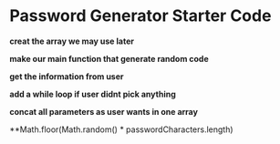 # Password Generator Starter Code

**creat the array we may use later**

**make our main function that generate random code**

**get the information from user**

**add a while loop if user didnt pick anything**

**concat all parameters as user wants in one array**

**Math.floor(Math.random() * passwordCharacters.length) 